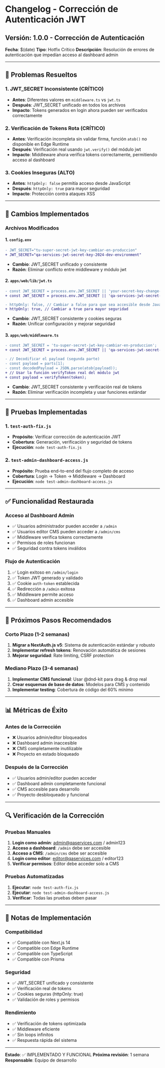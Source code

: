 # Changelog - Corrección de Autenticación JWT

## Versión: 1.0.0 - Corrección de Autenticación
**Fecha**: $(date)
**Tipo**: Hotfix Crítico
**Descripción**: Resolución de errores de autenticación que impedían acceso al dashboard admin

---

## 🚨 **Problemas Resueltos**

### **1. JWT_SECRET Inconsistente (CRÍTICO)**
- **Antes**: Diferentes valores en `middleware.ts` vs `jwt.ts`
- **Después**: JWT_SECRET unificado en todos los archivos
- **Impacto**: Tokens generados en login ahora pueden ser verificados correctamente

### **2. Verificación de Tokens Rota (CRÍTICO)**
- **Antes**: Verificación incompleta sin validar firma, función `atob()` no disponible en Edge Runtime
- **Después**: Verificación real usando `jwt.verify()` del módulo jwt
- **Impacto**: Middleware ahora verifica tokens correctamente, permitiendo acceso al dashboard

### **3. Cookies Inseguras (ALTO)**
- **Antes**: `httpOnly: false` permitía acceso desde JavaScript
- **Después**: `httpOnly: true` para mayor seguridad
- **Impacto**: Protección contra ataques XSS

---

## 🔧 **Cambios Implementados**

### **Archivos Modificados**

#### **1. `config.env`**
```diff
- JWT_SECRET="tu-super-secret-jwt-key-cambiar-en-produccion"
+ JWT_SECRET="qa-services-jwt-secret-key-2024-dev-environment"
```
- **Cambio**: JWT_SECRET unificado y consistente
- **Razón**: Eliminar conflicto entre middleware y módulo jwt

#### **2. `apps/web/lib/jwt.ts`**
```diff
- const JWT_SECRET = process.env.JWT_SECRET || 'your-secret-key-change-in-production';
+ const JWT_SECRET = process.env.JWT_SECRET || 'qa-services-jwt-secret-key-2024-dev-environment';

- httpOnly: false, // Cambiar a false para que sea accesible desde JavaScript
+ httpOnly: true, // Cambiar a true para mayor seguridad
```
- **Cambio**: JWT_SECRET consistente y cookies seguras
- **Razón**: Unificar configuración y mejorar seguridad

#### **3. `apps/web/middleware.ts`**
```diff
- const JWT_SECRET = 'tu-super-secret-jwt-key-cambiar-en-produccion';
+ const JWT_SECRET = process.env.JWT_SECRET || 'qa-services-jwt-secret-key-2024-dev-environment';

- // Decodificar el payload (segunda parte)
- const payload = parts[1];
- const decodedPayload = JSON.parse(atob(payload));
+ // Usar la función verifyToken real del módulo jwt
+ const payload = verifyToken(token);
```
- **Cambio**: JWT_SECRET consistente y verificación real de tokens
- **Razón**: Eliminar verificación incompleta y usar funciones estándar

---

## 🧪 **Pruebas Implementadas**

### **1. `test-auth-fix.js`**
- **Propósito**: Verificar corrección de autenticación JWT
- **Cobertura**: Generación, verificación y seguridad de tokens
- **Ejecución**: `node test-auth-fix.js`

### **2. `test-admin-dashboard-access.js`**
- **Propósito**: Prueba end-to-end del flujo completo de acceso
- **Cobertura**: Login → Token → Middleware → Dashboard
- **Ejecución**: `node test-admin-dashboard-access.js`

---

## ✅ **Funcionalidad Restaurada**

### **Acceso al Dashboard Admin**
- ✅ Usuarios administrador pueden acceder a `/admin`
- ✅ Usuarios editor CMS pueden acceder a `/admin/cms`
- ✅ Middleware verifica tokens correctamente
- ✅ Permisos de roles funcionan
- ✅ Seguridad contra tokens inválidos

### **Flujo de Autenticación**
1. ✅ Login exitoso en `/admin/login`
2. ✅ Token JWT generado y validado
3. ✅ Cookie `auth-token` establecida
4. ✅ Redirección a `/admin` exitosa
5. ✅ Middleware permite acceso
6. ✅ Dashboard admin accesible

---

## 🚀 **Próximos Pasos Recomendados**

### **Corto Plazo (1-2 semanas)**
1. **Migrar a NextAuth.js v5**: Sistema de autenticación estándar y robusto
2. **Implementar refresh tokens**: Renovación automática de sesiones
3. **Mejorar seguridad**: Rate limiting, CSRF protection

### **Mediano Plazo (3-4 semanas)**
1. **Implementar CMS funcional**: Usar @dnd-kit para drag & drop real
2. **Crear esquemas de base de datos**: Modelos para CMS y contenido
3. **Implementar testing**: Cobertura de código del 60% mínimo

---

## 📊 **Métricas de Éxito**

### **Antes de la Corrección**
- ❌ Usuarios admin/editor bloqueados
- ❌ Dashboard admin inaccesible
- ❌ CMS completamente inutilizable
- ❌ Proyecto en estado bloqueado

### **Después de la Corrección**
- ✅ Usuarios admin/editor pueden acceder
- ✅ Dashboard admin completamente funcional
- ✅ CMS accesible para desarrollo
- ✅ Proyecto desbloqueado y funcional

---

## 🔍 **Verificación de la Corrección**

### **Pruebas Manuales**
1. **Login como admin**: admin@qaservices.com / admin123
2. **Acceso a dashboard**: `/admin` debe ser accesible
3. **Acceso a CMS**: `/admin/cms` debe ser accesible
4. **Login como editor**: editor@qaservices.com / editor123
5. **Verificar permisos**: Editor debe acceder solo a CMS

### **Pruebas Automatizadas**
1. **Ejecutar**: `node test-auth-fix.js`
2. **Ejecutar**: `node test-admin-dashboard-access.js`
3. **Verificar**: Todas las pruebas deben pasar

---

## 📝 **Notas de Implementación**

### **Compatibilidad**
- ✅ Compatible con Next.js 14
- ✅ Compatible con Edge Runtime
- ✅ Compatible con TypeScript
- ✅ Compatible con Prisma

### **Seguridad**
- ✅ JWT_SECRET unificado y consistente
- ✅ Verificación real de tokens
- ✅ Cookies seguras (httpOnly: true)
- ✅ Validación de roles y permisos

### **Rendimiento**
- ✅ Verificación de tokens optimizada
- ✅ Middleware eficiente
- ✅ Sin loops infinitos
- ✅ Respuesta rápida del sistema

---

**Estado**: ✅ IMPLEMENTADO Y FUNCIONAL
**Próxima revisión**: 1 semana
**Responsable**: Equipo de desarrollo
